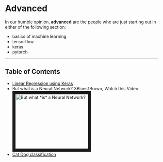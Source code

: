 # Advanced


In our humble opinion, **advanced** are the people who are just starting out in either of the following section:
- basics of machine learning
- tensorflow
- keras 
- pytorch

----

## Table of Contents
- [Linear Regression using Keras](advanced/linear-regression.ipynb)
- But what *is* a Neural Network? 3Blues1Brown, Watch this Video: <br /><a href="http://www.youtube.com/watch?feature=player_embedded&v=aircAruvnKk" target="_blank"><img src="http://img.youtube.com/vi/aircAruvnKk/0.jpg" alt="But what *is* a Neural Network?" width="240" height="180" border="10" /></a>
- [Cat Dog classification](advanced/CAT-DOG.ipynb)




